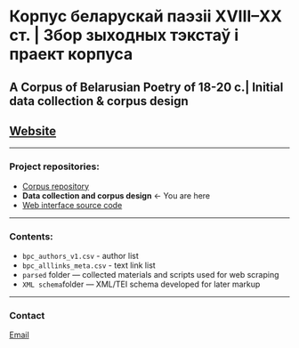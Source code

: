 # Корпус беларускай паэзіі XVIII–XX ст. | Збор зыходных тэкстаў і праект корпуса 
## A Corpus of Belarusian Poetry of 18-20 c.| Initial data collection & corpus design

## [Website](https://bpc.knem.cc)

-----

### Project repositories:
- [Corpus repository](https://github.com/k-nem/bpcorpus)
- __Data collection and corpus design__ <- You are here
- [Web interface source code](https://github.com/k-nem/bpcorpus)

-----

### Contents:
- `bpc_authors_v1.csv` - author list
- `bpc_alllinks_meta.csv` - text link list
- `parsed` folder — collected materials and scripts used for web scraping
- `XML schema`folder — XML/TEI schema developed for later markup

-----

### Contact
[Email](mailto:katy.nemkovich@gmail.com)
